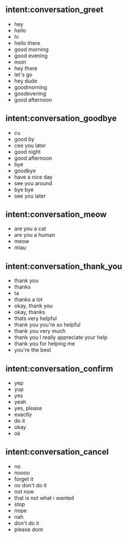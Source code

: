 ## intent:conversation_greet
- hey
- hello
- hi
- hello there
- good morning
- good evening
- moin
- hey there
- let's go
- hey dude
- goodmorning
- goodevening
- good afternoon

## intent:conversation_goodbye
- cu
- good by
- cee you later
- good night
- good afternoon
- bye
- goodbye
- have a nice day
- see you around
- bye bye
- see you later

## intent:conversation_meow
- are you a cat
- are you a human
- meow
- miau

## intent:conversation_thank_you
- thank you
- thanks
- ta
- thanks a lot
- okay, thank you
- okay, thanks
- thats very helpful
- thank you you're so helpful
- thank you very much
- thank you I really appreciate your help
- thank you for helping me
- you're the best

## intent:conversation_confirm
- yep
- yup
- yes
- yeah
- yes, please
- exactly
- do it
- okay
- ok

## intent:conversation_cancel
- no
- noooo
- forget it
- no don't do it
- not now
- that is not what i wanted
- stop
- nope
- nah
- don't do it
- please dont